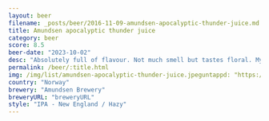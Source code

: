 ```yaml
---
layout: beer
filename: _posts/beer/2016-11-09-amundsen-apocalyptic-thunder-juice.md
title: Amundsen apocalyptic thunder juice
category: beer
score: 8.5
beer-date: "2023-10-02"
desc: "Absolutely full of flavour. Not much smell but tastes floral. My rating may be influenced by the beautiful location and weather. Just a little bit of bad hops at the bottom of the can"
permalink: /beer/:title.html
img: /img/list/amundsen-apocalyptic-thunder-juice.jpeguntappd: "https://untappd.com/b/amundsen-brewery-apocalyptic-thunder-juice/2052131"
country: "Norway"
brewery: "Amundsen Brewery"
breweryURL: "breweryURL"
style: "IPA - New England / Hazy"
---
```

